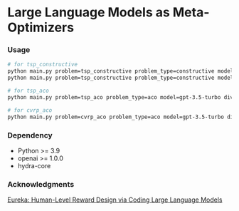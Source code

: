 # Large Language Models as Meta-Optimizers


### Usage

```bash
# for tsp_constructive
python main.py problem=tsp_constructive problem_type=constructive model=gpt-3.5-turbo
python main.py problem=tsp_constructive problem_type=constructive model=gpt-4-1106-preview # using GPT-4-turbo

# for tsp_aco
python main.py problem=tsp_aco problem_type=aco model=gpt-3.5-turbo diversify=False

# for cvrp_aco
python main.py problem=cvrp_aco problem_type=aco model=gpt-3.5-turbo diversify=False


```
### Dependency

- Python >= 3.9
- openai >= 1.0.0
- hydra-core

### Acknowledgments

[Eureka: Human-Level Reward Design via Coding Large Language Models](https://github.com/eureka-research/Eureka)